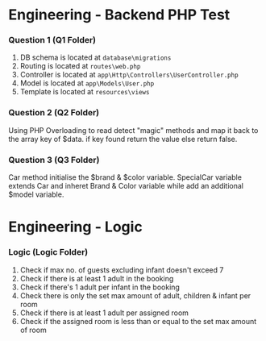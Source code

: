 # Engineering - Backend PHP Test

### Question 1 (Q1 Folder)
1. DB schema is located at `database\migrations`
2. Routing is located at `routes\web.php`
3. Controller is located at `app\Http\Controllers\UserController.php`
4. Model is located at `app\Models\User.php`
5. Template is located at `resources\views`

### Question 2 (Q2 Folder)
Using PHP Overloading to read detect "magic" methods and map it back to the array key of $data.
if key found return the value else return false.

### Question 3 (Q3 Folder)
Car method initialise the $brand & $color variable. SpecialCar variable extends Car and inheret Brand & Color variable while add an additional $model variable.

# Engineering - Logic

### Logic (Logic Folder)
1. Check if max no. of guests excluding infant doesn't exceed 7
2. Check if there is at least 1 adult in the booking
3. Check if there's 1 adult per infant in the booking
4. Check there is only the set max amount of adult, children & infant per room
5. Check if there is at least 1 adult per assigned room
6. Check if the assigned room is less than or equal to the set max amount of room


